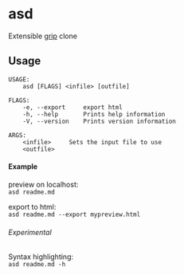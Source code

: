 # asd

Extensible [grip](https://github.com/joeyespo/grip) clone

## Usage
```
USAGE:
    asd [FLAGS] <infile> [outfile]

FLAGS:
    -e, --export     export html
    -h, --help       Prints help information
    -V, --version    Prints version information

ARGS:
    <infile>     Sets the input file to use
    <outfile>    
```

#### Example

preview on localhost:   
`asd readme.md` 

export to html:    
`asd readme.md --export mypreview.html`

###### Experimental

Syntax highlighting:   
`asd readme.md -h`
